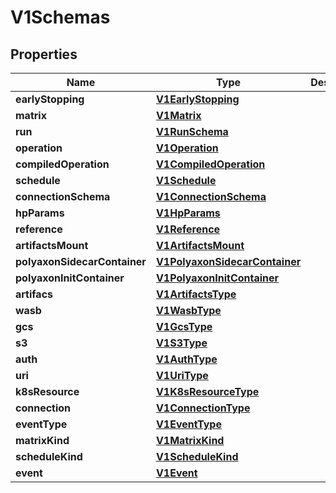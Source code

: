 

# V1Schemas

## Properties

Name | Type | Description | Notes
------------ | ------------- | ------------- | -------------
**earlyStopping** | [**V1EarlyStopping**](V1EarlyStopping.md) |  |  [optional]
**matrix** | [**V1Matrix**](V1Matrix.md) |  |  [optional]
**run** | [**V1RunSchema**](V1RunSchema.md) |  |  [optional]
**operation** | [**V1Operation**](V1Operation.md) |  |  [optional]
**compiledOperation** | [**V1CompiledOperation**](V1CompiledOperation.md) |  |  [optional]
**schedule** | [**V1Schedule**](V1Schedule.md) |  |  [optional]
**connectionSchema** | [**V1ConnectionSchema**](V1ConnectionSchema.md) |  |  [optional]
**hpParams** | [**V1HpParams**](V1HpParams.md) |  |  [optional]
**reference** | [**V1Reference**](V1Reference.md) |  |  [optional]
**artifactsMount** | [**V1ArtifactsMount**](V1ArtifactsMount.md) |  |  [optional]
**polyaxonSidecarContainer** | [**V1PolyaxonSidecarContainer**](V1PolyaxonSidecarContainer.md) |  |  [optional]
**polyaxonInitContainer** | [**V1PolyaxonInitContainer**](V1PolyaxonInitContainer.md) |  |  [optional]
**artifacs** | [**V1ArtifactsType**](V1ArtifactsType.md) |  |  [optional]
**wasb** | [**V1WasbType**](V1WasbType.md) |  |  [optional]
**gcs** | [**V1GcsType**](V1GcsType.md) |  |  [optional]
**s3** | [**V1S3Type**](V1S3Type.md) |  |  [optional]
**auth** | [**V1AuthType**](V1AuthType.md) |  |  [optional]
**uri** | [**V1UriType**](V1UriType.md) |  |  [optional]
**k8sResource** | [**V1K8sResourceType**](V1K8sResourceType.md) |  |  [optional]
**connection** | [**V1ConnectionType**](V1ConnectionType.md) |  |  [optional]
**eventType** | [**V1EventType**](V1EventType.md) |  |  [optional]
**matrixKind** | [**V1MatrixKind**](V1MatrixKind.md) |  |  [optional]
**scheduleKind** | [**V1ScheduleKind**](V1ScheduleKind.md) |  |  [optional]
**event** | [**V1Event**](V1Event.md) |  |  [optional]



